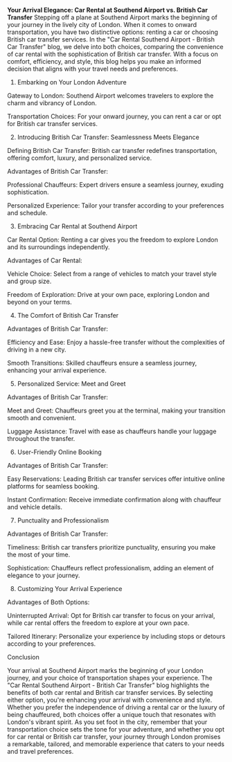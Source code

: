 **Your Arrival Elegance: Car Rental at Southend Airport vs. British Car Transfer**
Stepping off a plane at Southend Airport marks the beginning of your journey in the lively city of London. When it comes to onward transportation, you have two distinctive options: renting a car or choosing British car transfer services. In the "Car Rental Southend Airport - British Car Transfer" blog, we delve into both choices, comparing the convenience of car rental with the sophistication of British car transfer. With a focus on comfort, efficiency, and style, this blog helps you make an informed decision that aligns with your travel needs and preferences.

1. Embarking on Your London Adventure

Gateway to London: Southend Airport welcomes travelers to explore the charm and vibrancy of London.

Transportation Choices: For your onward journey, you can rent a car or opt for British car transfer services.

2. Introducing British Car Transfer: Seamlessness Meets Elegance

Defining British Car Transfer: British car transfer redefines transportation, offering comfort, luxury, and personalized service.

Advantages of British Car Transfer:

Professional Chauffeurs: Expert drivers ensure a seamless journey, exuding sophistication.

Personalized Experience: Tailor your transfer according to your preferences and schedule.

3. Embracing Car Rental at Southend Airport

Car Rental Option: Renting a car gives you the freedom to explore London and its surroundings independently.

Advantages of Car Rental:

Vehicle Choice: Select from a range of vehicles to match your travel style and group size.

Freedom of Exploration: Drive at your own pace, exploring London and beyond on your terms.

4. The Comfort of British Car Transfer

Advantages of British Car Transfer:

Efficiency and Ease: Enjoy a hassle-free transfer without the complexities of driving in a new city.

Smooth Transitions: Skilled chauffeurs ensure a seamless journey, enhancing your arrival experience.

5. Personalized Service: Meet and Greet

Advantages of British Car Transfer:

Meet and Greet: Chauffeurs greet you at the terminal, making your transition smooth and convenient.

Luggage Assistance: Travel with ease as chauffeurs handle your luggage throughout the transfer.

6. User-Friendly Online Booking

Advantages of British Car Transfer:

Easy Reservations: Leading British car transfer services offer intuitive online platforms for seamless booking.

Instant Confirmation: Receive immediate confirmation along with chauffeur and vehicle details.

7. Punctuality and Professionalism

Advantages of British Car Transfer:

Timeliness: British car transfers prioritize punctuality, ensuring you make the most of your time.

Sophistication: Chauffeurs reflect professionalism, adding an element of elegance to your journey.

8. Customizing Your Arrival Experience

Advantages of Both Options:

Uninterrupted Arrival: Opt for British car transfer to focus on your arrival, while car rental offers the freedom to explore at your own pace.

Tailored Itinerary: Personalize your experience by including stops or detours according to your preferences.

Conclusion

Your arrival at Southend Airport marks the beginning of your London journey, and your choice of transportation shapes your experience. The "Car Rental Southend Airport - British Car Transfer" blog highlights the benefits of both car rental and British car transfer services. By selecting either option, you're enhancing your arrival with convenience and style. Whether you prefer the independence of driving a rental car or the luxury of being chauffeured, both choices offer a unique touch that resonates with London's vibrant spirit. As you set foot in the city, remember that your transportation choice sets the tone for your adventure, and whether you opt for car rental or British car transfer, your journey through London promises a remarkable, tailored, and memorable experience that caters to your needs and travel preferences.
